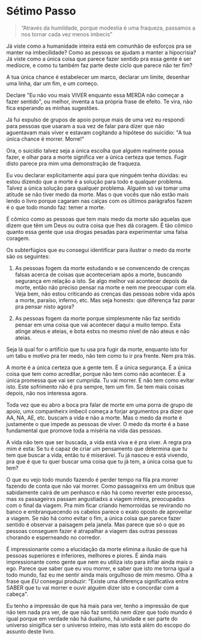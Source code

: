 Sétimo Passo
=

> “Através da humildade, porque modestia é uma fraqueza, passamos a nos tornar cada vez menos imbecis”

Já viste como a humanidade inteira está em comunhão de esforços pra se manter na imbecilidade? Como as pessoas se ajudam a manter a hipocrisia? Já viste como a única coisa que parece fazer sentido pra essa gente é ser medíocre, e como tu também faz parte deste ciclo que parece não ter fim?

A tua única chance é estabelecer um marco, declarar um limite, desenhar uma linha, dar um fim, e um começo.

Declare "Eu não vou mais VIVER enquanto essa MERDA não começar a fazer sentido", ou melhor, inventa a tua própria frase de efeito. Te vira, não fica esperando as minhas sugestões.

Já fui expulso de grupos de apoio porque mais de uma vez eu respondi para pessoas que usaram a sua vez de falar para dizer que não aguentavam mais viver e estavam cogitando a hipótese do suicídio: "A tua única chance é morrer. Morre!"

Ora, o suicídio talvez seja a única escolha que alguém realmente possa fazer, e olhar para a morte significa ver a única certeza que temos. Fugir disto parece pra mim uma demonstração de fraqueza.

Eu vou declarar explicitamente aqui para que ninguém tenha dúvidas: eu estou dizendo que a morte é a solução para todo e qualquer problema. Talvez a única solução para qualquer problema. Alguém só vai tomar uma atitude se não tiver medo da morte. Mas o que vocês que não estão mais lendo o livro porque cagaram nas calças com os últimos parágrafos fazem é o que todo mundo faz: temer a morte.

É cômico como as pessoas que tem mais medo da morte são aquelas que dizem que têm um Deus ou outra coisa que lhes dá coragem. É tão cômico quanto essa gente que usa drogas pesadas para experimentar uma falsa coragem.

Os subterfúgios que eu consegui identificar para ilustrar o medo da morte são os seguintes:

1. As pessoas fogem da morte estudando e se convencendo de crenças falsas acerca de coisas que aconteceriam após a morte, buscando segurança em relação a isto. Se algo melhor vai acontecer depois da morte, então não preciso pensar na morte e nem me preocupar com ela. Veja bem, não estou criticando as crenças das pessoas sobre vida após a morte, paraíso, inferno, etc. Mas seja honestx: que diferença faz parar pra pensar nisto agora?

2. As pessoas fogem da morte porque simplesmente não faz sentido pensar em uma coisa que vai acontecer daqui a muito tempo. Esta atinge ateus e ateias, e bota estxs no mesmo nível de não ateus e não ateias.

Seja lá qual for o artifício que tu usa pra fugir da morte, enquanto isto for um tabu e motivo pra ter medo, não tem como tu ir pra frente. Nem pra trás.

A morte é a única certeza que a gente tem. É a única segurança. É a única coisa que tem como acreditar, porque não tem como não acontecer. É a única promessa que vai ser cumprida. Tu vai morrer. E não tem como evitar isto. Este sofrimento não é pra sempre, tem um fim. Se tem mais coisas depois, não nos interessa agora.

Toda vez que eu abro a boca pra falar de morte em uma porra de grupo de apoio, umx companheirx imbecil começa a forjar argumentos pra dizer que AA, NA, AE, etc. buscam a vida e não a morte. Mas o medo da morte é justamente o que impede as pessoas de viver. O medo da morte é a base fundamental que promove toda a miséria na vida das pessoas.

A vida não tem que ser buscada, a vida está viva e é pra viver. A regra pra mim é esta: Se tu é capaz de criar um pensamento que determina que tu tem que buscar a vida, então tu é miserável. Tu já nasceu e está vivendo, pra que é que tu quer buscar uma coisa que tu já tem, a única coisa que tu tem?

O que eu vejo todo mundo fazendo é perder tempo na fila pra morrer fazendo de conta que não vai morrer. Como passageirxs em um ônibus que sabidamente cairá de um penhasco e não há como reverter este processo, mas xs passageirxs passam angustiadxs a viagem inteira, preocupadxs com o final da viagem. Pra mim ficar criando hemorroidas se revirando no banco e embranquecendo os cabelos parece o exato oposto de aproveitar a viagem. Se não há como evitar o fim, a única coisa que parece fazer sentido é observar a paisagem pela janela. Mas parece que só o que as pessoas conseguem fazer é atrapalhar a viagem das outras pessoas chorando e esperneando no corredor.

É impressionante como a elucidação da morte elimina a ilusão de que há pessoas superiores e inferiores, melhores e piores. É ainda mais impressionante como gente que nem eu utiliza isto para inflar ainda mais o ego. Parece que saber que eu vou morrer, e saber que isto me torna igual a todo mundo, faz eu me sentir ainda mais orgulhoso de mim mesmo. Olha a frase que *EU* consegui produzir: "Existe uma diferença significativa entre SABER que tu vai morrer e ouvir alguém dizer isto e concordar com a cabeça".

Eu tenho a impressão de que há mais para ver, tenho a impressão de que não tem nada pra ver, de que não faz sentido nem dizer que todo mundo é igual porque em verdade não há dualismo, há unidade e ser parte do universo sinigifica ser o universo inteiro, mas isto está além do escopo do assunto deste livro.

